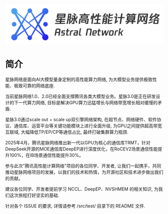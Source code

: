 <p align="center">
  <img src="./figures/astral_network_logo.png" alt="星脉网络 Logo" width="1000">
</p>

# 简介

星脉网络是面向AI大模型量身定制的高性能算力网络, 为大模型业务提供极致性能、极致可靠的网络底座.

当前星脉网络1.0、2.0已经全面支撑腾讯各类大模型业务。星脉3.0是正在研发设计的下一代算力网络, 目标是解决GPU算力迅猛增长与网络带宽增长相对缓慢的矛盾.

星脉3.0通过scale out + scale up双引擎网络架构, 在超节点、网络硬件、软件协议、通信库、运营平台等关键功能模块上进行全面升级, 为GPU之间提供超高带宽互联域, 大幅降低TP/EP/CP等通信占比, 最终打破集群算力瓶颈.

2025年4月，腾讯星脉网络推出新一代以GPU为核心的通信库TRMT，针对DeepSeek开源的MOE通信库DeepEP进行深度优化，在RoCEV2场景通信性能提升100%，在IB场景通信性能提升30%。

参与此次"腾讯高性能计算网络"项目的各位同学、开发者, 让我们一起携手，共同推动星脉网络项目的发展，以我们的技术和热情，为开源社区和技术进步做出我们的贡献。

建议各位同学、开发者提前学习 NCCL、DeepEP、NVSHMEM 的相关知识, 为我们这次旅程打好坚实的基础.

针对各个 ISSUE 的要求, 详情请参考 /src/test/ 目录下的 README 文件. 
